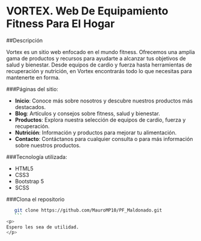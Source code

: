 # VORTEX. Web De Equipamiento Fitness Para El Hogar

##Descripción
<p>
Vortex es un sitio web enfocado en el mundo fitness. Ofrecemos una amplia gama de productos y recursos para ayudarte a alcanzar tus objetivos de salud y bienestar. Desde equipos de cardio y fuerza hasta herramientas de recuperación y nutrición, en Vortex encontrarás todo lo que necesitas para mantenerte en forma.
</p>

###Páginas del sitio:
- **Inicio**: Conoce más sobre nosotros y descubre nuestros productos más destacados.
- **Blog**: Artículos y consejos sobre fitness, salud y bienestar.
- **Productos**: Explora nuestra selección de equipos de cardio, fuerza y recuperación.
- **Nutrición**: Información y productos para mejorar tu alimentación.
- **Contacto**: Contáctanos para cualquier consulta o para más información sobre nuestros productos.

###Tecnología utilizada:
- HTML5
- CSS3
- Bootstrap 5
- SCSS

###Clona el repositorio
 ```sh
    git clone https://github.com/MauroMP10/PF_Maldonado.git
    ```
<p>
Espero les sea de utilidad.
</p>

